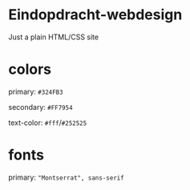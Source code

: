# Eindopdracht-webdesign
Just a plain HTML/CSS site

# colors

primary: ``#324FB3``

secondary: ``#FF7954``

text-color: ``#fff``/``#252525``

# fonts
primary: ``"Montserrat", sans-serif``